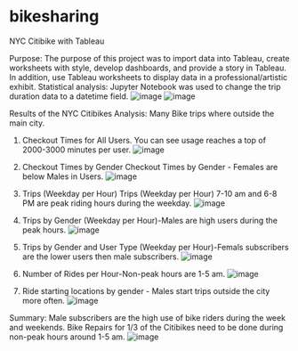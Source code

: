 # bikesharing

NYC Citibike with Tableau

Purpose:
The purpose of this project was to import data into Tableau, create worksheets with style, develop dashboards, and provide a story in Tableau.  In addition, use Tableau worksheets to display data in a professional/artistic exhibit.
Statistical analysis:
Jupyter Notebook was used to change the trip duration data to a datetime field. 
![image](https://user-images.githubusercontent.com/108476566/200037240-c4e5e345-6668-4534-bb5e-3a97ae8db021.png)
![image](https://user-images.githubusercontent.com/108476566/200037287-1d8b15c1-266e-43a7-9b99-06299fa0334b.png)

Results of the NYC Citibikes Analysis:
Many Bike trips where outside the main city. 
1. Checkout Times for All Users.  You can see usage reaches a top of 2000-3000 minutes per user. 
![image](https://user-images.githubusercontent.com/108476566/200037354-05b32b19-52c9-4d32-9a09-d5c69c55f929.png)

2. Checkout Times by Gender
Checkout Times by Gender -  Females are below Males in Users.
![image](https://user-images.githubusercontent.com/108476566/200037452-d12c9a38-b1ac-42ef-a5d2-d3917520571c.png)
 
3. Trips (Weekday per Hour)
Trips (Weekday per Hour) 7-10 am and 6-8 PM are peak riding hours during the weekday. 
![image](https://user-images.githubusercontent.com/108476566/200037517-f1182b32-d6b4-4e8a-b0c3-4fefbb8a8984.png)


4. Trips by Gender (Weekday per Hour)-Males are high users during the peak hours. 
![image](https://user-images.githubusercontent.com/108476566/200037589-715942ea-9b03-4eb2-a45d-242bbfad16c3.png)
 

5. Trips by Gender and User Type (Weekday per Hour)-Femals subscribers are the lower users then male subscribers. 
![image](https://user-images.githubusercontent.com/108476566/200037649-dd42b1cc-cb68-4f14-ae4b-7d7a32e644d5.png)
 
6. Number of Rides per Hour-Non-peak hours are 1-5 am.
![image](https://user-images.githubusercontent.com/108476566/200037709-f0fea2aa-522c-4af0-b2c4-517a0a6150fe.png)
 
7. Ride starting locations by gender - Males start trips outside the city more often.
 ![image](https://user-images.githubusercontent.com/108476566/200037766-275a4bc0-6ced-4ddc-b723-cbc93746cdf2.png)


Summary:
Male subscribers are the high use of bike riders during the week and weekends.
Bike Repairs for 1/3 of the Citibikes need to be done during non-peak hours around 1-5 am.
![image](https://user-images.githubusercontent.com/108476566/200036495-47d46dfc-3785-483b-9739-2fd31ce6fa11.png)


 



